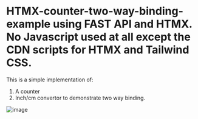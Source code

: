 # HTMX-counter-two-way-binding-example using FAST API and HTMX. No Javascript used at all except the CDN scripts for HTMX and Tailwind CSS.

This is a simple implementation of:
1. A counter
2. Inch/cm convertor to demonstrate two way binding.

![image](https://user-images.githubusercontent.com/15571113/206594382-067854de-f28d-4f5c-8111-90bfec718886.png)

